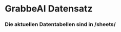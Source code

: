 


















































# GrabbeAI Datensatz





### Die aktuellen Datentabellen sind in /sheets/


